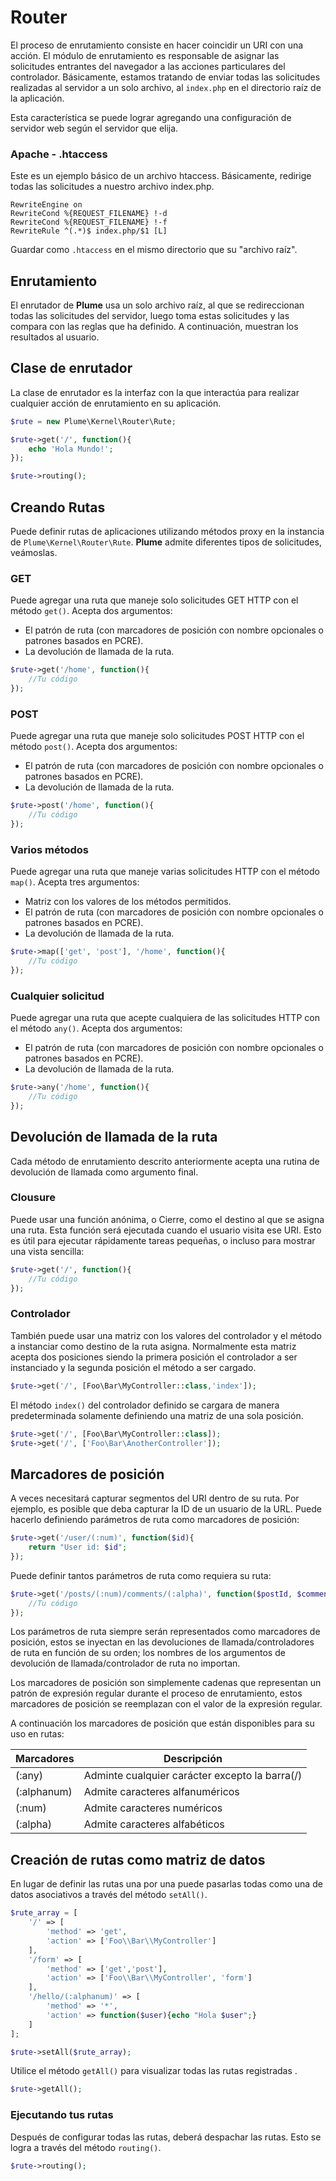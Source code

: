 # Router
El proceso de enrutamiento consiste en hacer coincidir un URI con una acción. El módulo de enrutamiento es responsable de asignar las solicitudes entrantes del navegador a las acciones particulares del controlador. Básicamente, estamos tratando de enviar todas las solicitudes realizadas al servidor a un solo archivo, al ```index.php``` en el directorio raíz de la aplicación.

Esta característica se puede lograr agregando una configuración de servidor web según el servidor que elija.

### Apache - .htaccess

Este es un ejemplo básico de un archivo htaccess. Básicamente, redirige todas las solicitudes a nuestro archivo index.php.

```
RewriteEngine on
RewriteCond %{REQUEST_FILENAME} !-d
RewriteCond %{REQUEST_FILENAME} !-f
RewriteRule ^(.*)$ index.php/$1 [L]
```

Guardar como ```.htaccess``` en el mismo directorio que su "archivo raíz".

## Enrutamiento
El enrutador de **Plume** usa un solo archivo raíz, al que se redireccionan todas las solicitudes del servidor, luego toma estas solicitudes y las compara con las reglas que ha definido. A continuación, muestran los resultados al usuario.


## Clase de enrutador
La clase de enrutador es la interfaz con la que interactúa para realizar cualquier acción de enrutamiento en su aplicación. 

```php
$rute = new Plume\Kernel\Router\Rute;

$rute->get('/', function(){
    echo 'Hola Mundo!';
});

$rute->routing();
```

## Creando Rutas

Puede definir rutas de aplicaciones utilizando métodos proxy en la instancia de ```Plume\Kernel\Router\Rute```. **Plume** admite diferentes tipos de solicitudes, veámoslas.
### GET
Puede agregar una ruta que maneje solo solicitudes GET HTTP con el método ```get()```. Acepta dos argumentos:

- El patrón de ruta (con marcadores de posición con nombre opcionales o patrones basados ​​en PCRE).
- La devolución de llamada de la ruta.

```php
$rute->get('/home', function(){
    //Tu código
});
```

### POST
Puede agregar una ruta que maneje solo solicitudes POST HTTP con el método ```post()```. Acepta dos argumentos:

- El patrón de ruta (con marcadores de posición con nombre opcionales o patrones basados ​​en PCRE).
- La devolución de llamada de la ruta.

```php
$rute->post('/home', function(){
    //Tu código
});
```

### Varios métodos
Puede agregar una ruta que maneje varias solicitudes HTTP con el método ```map()```. Acepta tres argumentos:

- Matriz con los valores de los métodos permitidos.
- El patrón de ruta (con marcadores de posición con nombre opcionales o patrones basados ​​en PCRE).
- La devolución de llamada de la ruta.

```php
$rute->map(['get', 'post'], '/home', function(){
    //Tu código
});
```

### Cualquier solicitud
Puede agregar una ruta que acepte cualquiera de las solicitudes HTTP con el método ```any()```. Acepta dos argumentos:

- El patrón de ruta (con marcadores de posición con nombre opcionales o patrones basados ​​en PCRE).
- La devolución de llamada de la ruta.

```php
$rute->any('/home', function(){
    //Tu código
});
```

## Devolución de llamada de la ruta
Cada método de enrutamiento descrito anteriormente acepta una rutina de devolución de llamada como argumento final.

### Clousure
Puede usar una función anónima, o Cierre, como el destino al que se asigna una ruta. Esta función será ejecutada cuando el usuario visita ese URI. Esto es útil para ejecutar rápidamente tareas pequeñas, o incluso para mostrar una vista sencilla:

```php
$rute->get('/', function(){
    //Tu código
});
```

### Controlador
También puede usar una matriz con los valores del controlador y el método a instanciar como destino de la ruta asigna. Normalmente esta matriz acepta dos posiciones siendo la primera posición el controlador a ser instanciado y la segunda posición el método a ser cargado.

```php
$rute->get('/', [Foo\Bar\MyController::class,'index']);
```

El método ```index()``` del controlador definido se cargara de manera predeterminada solamente definiendo una matriz de una sola posición.

```php
$rute->get('/', [Foo\Bar\MyController::class]);
$rute->get('/', ['Foo\Bar\AnotherController']);
```

## Marcadores de posición 

A veces necesitará capturar segmentos del URI dentro de su ruta. Por ejemplo, es posible que deba capturar la ID de un usuario de la URL. Puede hacerlo definiendo parámetros de ruta como marcadores de posición:

```php
$rute->get('/user/(:num)', function($id){
    return "User id: $id";
});
```

Puede definir tantos parámetros de ruta como requiera su ruta:

```php
$rute->get('/posts/(:num)/comments/(:alpha)', function($postId, $comment){
    //Tu código
});
```

Los parámetros de ruta siempre serán representados como marcadores de posición, estos se inyectan en las devoluciones de llamada/controladores de ruta en función de su orden; los nombres de los argumentos de devolución de llamada/controlador de ruta no importan.

Los marcadores de posición son simplemente cadenas que representan un patrón de expresión regular durante el proceso de enrutamiento, estos marcadores de posición se reemplazan  con el valor de la expresión regular.

A continuación los marcadores de posición que están disponibles para su uso en rutas:

|Marcadores  |Descripción                                    |
|------------|-----------------------------------------------|
|(:any)      |Adminte cualquier carácter excepto la barra(/) |
|(:alphanum) |Admite caracteres alfanuméricos                |
|(:num)      |Admite caracteres numéricos                    |
|(:alpha)    |Admite caracteres alfabéticos                  |


## Creación de rutas como matriz de datos

En lugar de definir las rutas una por una puede pasarlas todas como una de datos asociativos a través del método ```setAll()```.

```php
$rute_array = [
    '/' => [
        'method' => 'get',
        'action' => ['Foo\\Bar\\MyController']
    ],
    '/form' => [
        'method' => ['get','post'],
        'action' => ['Foo\\Bar\\MyController', 'form']
    ],
    '/hello/(:alphanum)' => [
        'method' => '*',
        'action' => function($user){echo "Hola $user";}
    ]
];

$rute->setAll($rute_array);
```

Utilice el método ```getAll()``` para visualizar todas las rutas registradas .

```php
$rute->getAll();
```

### Ejecutando tus rutas

Después de configurar todas las rutas, deberá despachar las rutas. Esto se logra a través del método ```routing()```.

```php
$rute->routing();
```